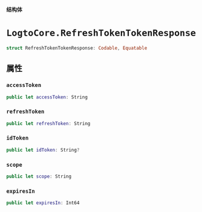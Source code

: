 **结构体**

# `LogtoCore.RefreshTokenTokenResponse`

```swift
struct RefreshTokenTokenResponse: Codable, Equatable
```

## 属性

### `accessToken`

```swift
public let accessToken: String
```

### `refreshToken`

```swift
public let refreshToken: String
```

### `idToken`

```swift
public let idToken: String?
```

### `scope`

```swift
public let scope: String
```

### `expiresIn`

```swift
public let expiresIn: Int64
```
